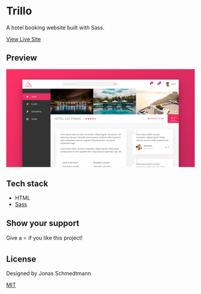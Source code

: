 # Trillo

A hotel booking website built with Sass.

[View Live Site](https://trillo-benz.netlify.app/)

## Preview

<img src="./resources/demo.png"/>

## Tech stack

- HTML
- [Sass](https://sass-lang.com/)

## Show your support

Give a ⭐️ if you like this project!

## License

Designed by Jonas Schmedtmann

[MIT](LICENSE)
